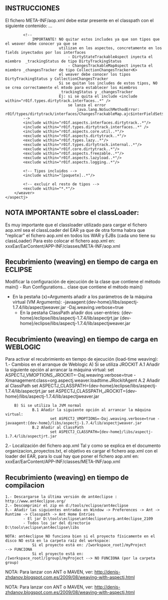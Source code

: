 INSTRUCCIONES
-----------------------------------------------------------------
El fichero META-INF/aop.xml debe estar presente en el classpath con el siguiente contenido:
	<aspectj>
		<aspects>
			<aspect name="r01f.aspects.dirtytrack.ConvertToDirtyStateTrackableAspect"/>
			<aspect name="r01f.aspects.dirtytrack.DirtyStateTrackableAspect"/>
			<aspect name="r01f.aspects.dirtytrack.ChangestTrackableMapAspect"/>
			...
		</aspects>
		<weaver options="-verbose -showWeaveInfo -debug">
			<include within="r01f.aspects.interfaces.dirtytrack..*"/>		<!-- Importante!! NO quitar -->

	 		<!--
	 			IMPORTANTE!	NO quitar estos includes ya que son tipos que el weaver debe conocer ya que se
	 						utilizan en los aspectos, concretamente en los fields inyectados por los interfaces
	 							- DirtyStateTrackableAspect inyecta el miembro  _trackingStatus de tipo DirtyTrackingStatus
	 							- ChangesTrackableMapAspect inyecta el miembro _changesTracker de tipo CollectionChangesTracker<K>
	 						el weaver debe conocer los tipos DirtyTrackingStatus y CollectionChangesTracker
	 						Si se quitan los includes de estos tipos, NO se crea correctamente el mtodo para establecer los miembros
	 						_trackingStatus y _changesTracker
	 						Ej: si se quita el include <include within="r01f.types.dirtytrack.interfaces..*" />
	 							se lanza el error
	 								java.lang.NoSuchMethodError: r01f/types/dirtytrack/interfaces/ChangesTrackableMap.ajc$interFieldSet$r01f_aspects_dirtytrack_ChangestTrackableMapAspect$r01f_types_dirtytrack_interfaces_ChangesTrackableMap$_changesTracker(Lr01f/types/dirtytrack/internal/CollectionChangesTracker;)
	 		-->
	 		<include within="r01f.aspects.interfaces.dirtytrack..*"/>
			<include within="r01f.types.dirtytrack.interfaces..*" />
			<include within="r01f.aspects.core.util..*"/>
			<exclude within="r01f.aspects.dirtytrack..*"/>
			<exclude within="r01f.types.lazy..*"/>
			<exclude within="r01f.types.dirtytrack.internal..*"/>
			<exclude within="r01f.core.dirtytrack..*"/>
			<exclude within="r01f.aspects.freezable..*"/>
			<exclude within="r01f.aspects.lazyload..*"/>
			<exclude within="r01f.aspects.logging..*"/>

			<!-- Tipos incluidos -->
	 		<include within="[paquete]..*"/>

	 		<!-- excluir el resto de tipos -->
	        <exclude within="*.*"/>
		</weaver>
	</aspectj>

NOTA IMPORTANTE sobre el classLoader:
------------------------------------
Es muy importante que el classloader utilizado para cargar el fichero aop.xml sea el classLoader del EAR
ya que de otra forma habra que "replicar" el fichero aop.xml en todos los WAR y EJBs (cada uno tiene su classLoader)
Para esto colocar el fichero aop.xml en:
	xxxEar/EarContent/APP-INF/classes/META-INF/aop.xml


Recubrimiento (weaving) en tiempo de carga en ECLIPSE
-----------------------------------------------------
Modificar la configuración de ejecución de la clase que contiene el método main()
	- Run Configurations... clase que contiene el método main()
- En la pestaña (x)=Arguments añadir a los parámetros de la máquina virtual (VM Arguments):
	-javaagent:{dev-home}/libs/aspectj-1.7.4/lib/aspectjweaver.jar -Daj.weaving.verbose=true
	- En la pestaña ClassPath añadir dos user-entries:
				{dev-home}/eclipse/libs/aspectj-1.7.4/lib/aspectjrt.jar
				{dev-home}/eclipse/libs/aspectj-1.7.4/lib/aspectjweaver.jar

Recubrimiento (weaving) en tiempo de carga en WEBLOGIC
------------------------------------------------------
Para activar el recubrimiento en tiempo de ejecución (load-time weaving):
1.- Cambios en el arranque de Weblogic
		A) Si se utiliza JROCKIT
				A.1 Añadir la siguiente opción al arrancar la máquina virtual:
						set ASPECTJ_VMOPTIONS_JROCKIT=-Daj.weaving.verbose=true -Xmanagement:class=org.aspectj.weaver.loadtime.JRockitAgent
				A.2 Añadir al ClassPath
						set ASPECTJ_CLASSPATH={dev-home}/eclipse/libs/aspectj-1.7.4/lib/aspectjrt.jar
						set ASPECTJ_CLASSPATH_JROCKIT={dev-home}/libs/aspectj-1.7.4/lib/aspectjweaver.jar

		B) Si se utiliza la JVM normal
				B.1 Añadir la siguiente opción al arrancar la máquina virtual:
						set ASPECTJ_VMOPTIONS=-Daj.weaving.verbose=true -javaagent:{dev-home}/libs/aspectj-1.7.4/lib/aspectjweaver.jar
		 		B.2 Añadir al ClassPath
						set ASPECTJ_CLASSPATH={dev-home}/libs/aspectj-1.7.4/lib/aspectjrt.jar

2.- Localización del fichero aop.xml
		Tal y como se explica en el documento organizacion_proyectos.txt, el objetivo es cargar el fichero aop.xml con el loader
		del EAR, para lo cual hay que poner el fichero aop.xml en:
			xxxEar/EarContent/APP-INF/classes/META-INF/aop.xml


Recubrimiento (weaving) en tiempo de compilacion
------------------------------------------------
	1.- Descargarse la última versión de ant4eclipse : http://www.ant4eclipse.org/
	2.- Descomprimir el zip en d:/tools/eclipse/ant4eclipse
	3.- Añadir las siguientes entradas en Window -> Preferences -> Ant -> Runtime -> Classpath -> Ant Home Entries
			- El jar D:\tools\eclipse\ant4eclipse\org.ant4eclipse_2109
			- Todos los jar del directorio D:\tools\eclipse\ant4eclipse\libs

	NOTA: ant4eclipse NO funciona bien si el proyecto físicamente en el disco NO está en la carpeta raíz del workspace:
				Si el proyecto está en: /[workspace_root]/myProject  		--> FUNCIONA
				Si el proyecto está en: /[workspace_root]/[group]/myProject	--> NO FUNCIONA (por la carpeta group)

NOTA:
		Para lanzar con ANT o MAVEN, ver: http://denis-zhdanov.blogspot.com.es/2009/08/weaving-with-aspectj.html


NOTA:
		Para lanzar con ANT o MAVEN, ver: http://denis-zhdanov.blogspot.com.es/2009/08/weaving-with-aspectj.html